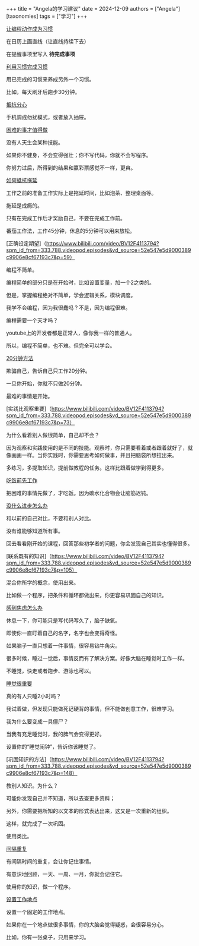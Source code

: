 +++
title = "Angela的学习建议"
date = 2024-12-09
authors = ["Angela"]
[taxonomies]
tags = ["学习"]
+++

[让编程动作成为习惯](https://www.bilibili.com/video/BV12F4113794?spm_id_from=333.788.videopod.episodes&vd_source=52e547e5d9000389c9906e8cf67193c7&p=17)

在日历上画直线（让直线持续下去）

在提醒事项里写入 **待完成事项** 

[利用习惯完成习惯](https://www.bilibili.com/video/BV12F4113794?spm_id_from=333.788.videopod.episodes&vd_source=52e547e5d9000389c9906e8cf67193c7&p=46)

用已完成的习惯来养成另外一个习惯。

比如，每天刷牙后跑步30分钟。

[抵抗分心](https://www.bilibili.com/video/BV12F4113794?spm_id_from=333.788.videopod.episodes&vd_source=52e547e5d9000389c9906e8cf67193c7&p=29)

手机调成勿扰模式，或者放入抽屉。

[困难的事才值得做](https://www.bilibili.com/video/BV12F4113794?spm_id_from=333.788.videopod.episodes&vd_source=52e547e5d9000389c9906e8cf67193c7&p=30)

没有人天生会某种技能。

如果你不健身，不会变得强壮；你不写代码，你就不会写程序。

你努力过后，所得到的结果和赢彩票感觉不一样，更爽。

[如何抵抗拖延](https://www.bilibili.com/video/BV12F4113794?spm_id_from=333.788.videopod.episodes&vd_source=52e547e5d9000389c9906e8cf67193c7&p=38)

工作之前的准备工作实际上是拖延时间，比如泡茶、整理桌面等。

拖延是成瘾的。

只有在完成工作后才奖励自己，不要在完成工作前。

番茄工作法，工作45分钟，休息的5分钟可以用来放松。


[正确设定期望]（https://www.bilibili.com/video/BV12F4113794?spm_id_from=333.788.videopod.episodes&vd_source=52e547e5d9000389c9906e8cf67193c7&p=59）

编程不简单。

编程简单的部分只是在开始时，比如设置变量，加一个2之类的。

但是，掌握编程绝对不简单，学会逻辑关系，模块调度。

我学不会编程，因为我很蠢吗？不是，因为编程很难。

编程需要一个天才吗？

youtube上的开发者都是正常人，像你我一样的普通人。

所以，编程不简单，也不难。但完全可以学会。

[20分钟方法](https://www.bilibili.com/video/BV12F4113794?spm_id_from=333.788.videopod.episodes&vd_source=52e547e5d9000389c9906e8cf67193c7&p=72)

欺骗自己，告诉自己只工作20分钟。

一旦你开始，你就不只做20分钟。

最难的事情是开始。

[实践比观察重要]（https://www.bilibili.com/video/BV12F4113794?spm_id_from=333.788.videopod.episodes&vd_source=52e547e5d9000389c9906e8cf67193c7&p=73）

为什么看着别人做很简单，自己却不会？

因为观察和实践使用的是不同的技能。观察时，你只需要看着或者跟着就好了，就像画画一样。当你实践时，你需要思考如何做事，并且把脑袋所想拉出来。

多练习，多提取知识，提前做教程的任务。这样比跟着做学到得更多。

[吃饭前先工作](https://www.bilibili.com/video/BV12F4113794?spm_id_from=333.788.videopod.episodes&vd_source=52e547e5d9000389c9906e8cf67193c7&p=85)

把困难的事情先做了，才吃饭。因为碳水化合物会让脑筋迟钝。

[没什么进步怎么办](https://www.bilibili.com/video/BV12F4113794?spm_id_from=333.788.player.switch&vd_source=52e547e5d9000389c9906e8cf67193c7&p=86)

和以前的自己对比，不要和别人对比。

没有谁能够知道所有事。

回去看看刚开始的课程，回答那些初学者的问题，你会发现自己其实也懂得很多。

[联系既有的知识]（https://www.bilibili.com/video/BV12F4113794?spm_id_from=333.788.videopod.episodes&vd_source=52e547e5d9000389c9906e8cf67193c7&p=105）

混合你所学的概念，使用出来。

比如做一个程序，把条件和循环都做出来，你更容易巩固自己的知识。

[感到焦虑怎么办](https://www.bilibili.com/video/BV12F4113794?spm_id_from=333.788.videopod.episodes&vd_source=52e547e5d9000389c9906e8cf67193c7&p=107)

休息一下，你可能只是写代码写久了，脑子缺氧。

即使你一直盯着自己的名字，名字也会变得奇怪。

如果脑子一直只想着一件事情，很容易钻牛角尖。

很多时候，睡过一觉后，事情反而有了解决方案。好像大脑在睡觉时工作一样。

不睡觉，快走或者跑步、游泳也可以。

[睡觉很重要](https://www.bilibili.com/video/BV12F4113794?spm_id_from=333.788.videopod.episodes&vd_source=52e547e5d9000389c9906e8cf67193c7&p=134)

真的有人只睡2小时吗？

我试着做，但发现只能做死记硬背的事情，但不能做创意工作，很难学习。

我为什么要变成一具僵尸？

当我有充足睡觉时，我的脾气会变得更好。

设置你的“睡觉闹钟”，告诉你该睡觉了。

[巩固知识的方法]（https://www.bilibili.com/video/BV12F4113794?spm_id_from=333.788.videopod.episodes&vd_source=52e547e5d9000389c9906e8cf67193c7&p=148）

教别人知识。为什么？

可能你发现自己并不知道，所以去查更多资料；

另外，你需要把所知的以文本的形式表达出来，这又是一次重新的组织。

这样，就完成了一次巩固。

使用类比。

[间隔重复](https://www.bilibili.com/video/BV12F4113794?spm_id_from=333.788.videopod.episodes&vd_source=52e547e5d9000389c9906e8cf67193c7&p=157)

有间隔时间的重复，会让你记住事情。

有意识地回顾，一天、一周、一月，你就会记住它。

使用你的知识，做一个程序。

[设置工作地点](https://www.bilibili.com/video/BV12F4113794?spm_id_from=333.788.videopod.episodes&vd_source=52e547e5d9000389c9906e8cf67193c7&p=199)

设置一个固定的工作地点。

如果你在一个地点做很多事情，你的大脑会觉得疑惑，会很容易分心。

比如，你有一张桌子，只用来学习。
